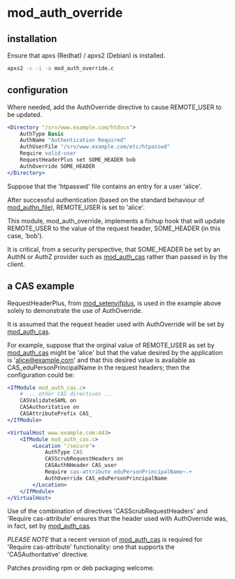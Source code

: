 # mod_auth_override

## installation

Ensure that apxs (Redhat) / apxs2 (Debian) is installed.

```bash
apxs2 -c -i -a mod_auth_override.c
```

## configuration

Where needed, add the AuthOverride directive to cause REMOTE_USER to be
updated.

```apache
<Directory "/srv/www.example.com/htdocs">
    AuthType Basic
    AuthName "Authentication Required"
    AuthUserFile "/srv/www.example.com/etc/htpasswd"
    Require valid-user
    RequestHeaderPlus set SOME_HEADER bob
    AuthOverride SOME_HEADER
</Directory>
```

Suppose that the 'htpasswd' file contains an entry for a user 'alice'.

After successful authentication (based on the standard behaviour of
[mod_authn_file][0]), REMOTE\_USER is set to 'alice'.

This module, mod_auth_override, implements a fixhup hook that will update
REMOTE\_USER to the value of the request header, SOME\_HEADER (in this case,
'bob').

It is critical, from a security perspective, that SOME\_HEADER be set by an
AuthN or AuthZ provider such as [mod_auth_cas][2] rather than passed in by the
client.

## a CAS example

RequestHeaderPlus, from [mod_setenvifplus][1], is used in the example above
solely to demonstrate the use of AuthOverride.

It is assumed that the request header used with AuthOverride will be set by
[mod_auth_cas][2].

For example, suppose that the orginal value of REMOTE\_USER as set by
[mod_auth_cas][2] might be 'alice' but that the value desired by the
application is 'alice@example.com' and that this desired value is available as
CAS\_eduPersonPrincipalName in the request headers; then the configuration
could be:

```apache
<IfModule mod_auth_cas.c>
    # ... other CAS directives ...
    CASValidateSAML on
    CASAuthoritative on
    CASAttributePrefix CAS_
</IfModule>

<VirtualHost www.example.com:443>
    <IfModule mod_auth_cas.c>
        <Location "/secure">
            AuthType CAS
            CASScrubRequestHeaders on
            CASAuthNHeader CAS_user
            Require cas-attribute eduPersonPrincipalName~.+
            AuthOverride CAS_eduPersonPrincipalName
        </Location>
    </IfModule>
</VirtualHost>
```

Use of the combination of directives 'CASScrubRequestHeaders' and 'Require
cas-attribute' ensures that the header used with AuthOverride was, in fact, set
by [mod_auth_cas][2].

*PLEASE NOTE* that a recent version of [mod_auth_cas][2] is required for
'Require cas-attribute' functionality: one that supports the 'CASAuthoritative'
directive.

Patches providing rpm or deb packaging welcome.

[0]: http://httpd.apache.org/docs/2.2/mod/mod_authn_file.html
[1]: http://opensource.adnovum.ch/mod_setenvifplus
[2]: https://github.com/Jasig/mod_auth_cas

